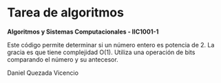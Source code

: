 # Tarea de algoritmos

**Algoritmos y Sistemas Computacionales - IIC1001-1**

Este código permite determinar si un número entero es potencia de 2.
La gracia es que tiene complejidad O(1). Utiliza una operación de bits comparando el número y su antecesor. 

Daniel Quezada Vicencio
